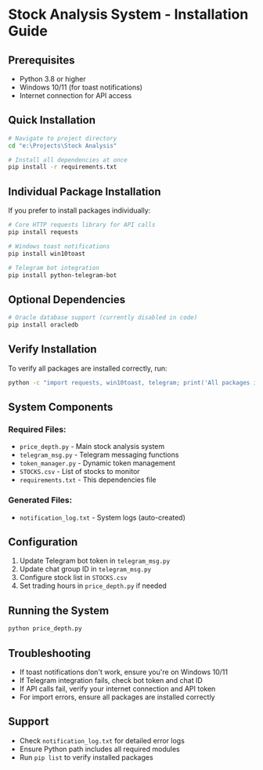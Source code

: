 # Stock Analysis System - Installation Guide

## Prerequisites
- Python 3.8 or higher
- Windows 10/11 (for toast notifications)
- Internet connection for API access

## Quick Installation
```bash
# Navigate to project directory
cd "e:\Projects\Stock Analysis"

# Install all dependencies at once
pip install -r requirements.txt
```

## Individual Package Installation
If you prefer to install packages individually:

```bash
# Core HTTP requests library for API calls
pip install requests

# Windows toast notifications
pip install win10toast

# Telegram bot integration
pip install python-telegram-bot
```

## Optional Dependencies
```bash
# Oracle database support (currently disabled in code)
pip install oracledb
```

## Verify Installation
To verify all packages are installed correctly, run:
```bash
python -c "import requests, win10toast, telegram; print('All packages installed successfully!')"
```

## System Components

### Required Files:
- `price_depth.py` - Main stock analysis system
- `telegram_msg.py` - Telegram messaging functions
- `token_manager.py` - Dynamic token management
- `STOCKS.csv` - List of stocks to monitor
- `requirements.txt` - This dependencies file

### Generated Files:
- `notification_log.txt` - System logs (auto-created)

## Configuration
1. Update Telegram bot token in `telegram_msg.py`
2. Update chat group ID in `telegram_msg.py`
3. Configure stock list in `STOCKS.csv`
4. Set trading hours in `price_depth.py` if needed

## Running the System
```bash
python price_depth.py
```

## Troubleshooting
- If toast notifications don't work, ensure you're on Windows 10/11
- If Telegram integration fails, check bot token and chat ID
- If API calls fail, verify your internet connection and API token
- For import errors, ensure all packages are installed correctly

## Support
- Check `notification_log.txt` for detailed error logs
- Ensure Python path includes all required modules
- Run `pip list` to verify installed packages